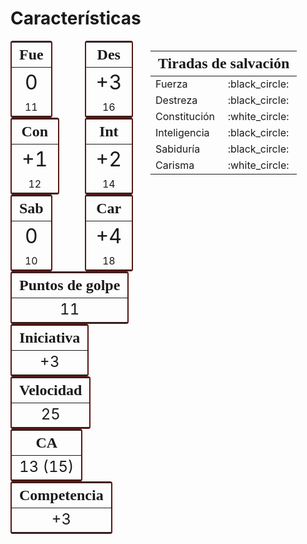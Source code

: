 # Características
<div style="display: flex; justify-content: space-between; align-content: center; column-gap: 2em; height: 100%">
    <div style="display: flex; width: 70%; flex-direction: column; align-content: space-around;">
        <div style="display: flex; flex-wrap: wrap; justify-content: space-between; width: 100%; align-items: center;">
            <div style="border: 2px solid; border-radius: 0.25em; border-color: #571713; display: flex; align-content: center;">
                <table style="margin: 0;">
                    <thead>
                        <th style="font-family: 'Alegreya Sans SC'; font-size: 1.5em;">Fue</th>
                    </thead>
                    <tbody>
                        <tr>
                            <td style="text-align: center; font-size: 2em;">0</td>
                        </tr>
                        <tr>
                            <td style="text-align: center;">11</td>
                        </tr>
                    </tbody>
                </table>
            </div>
            <div style="border: 2px solid; border-radius: 0.25em; border-color: #571713; display: flex; align-content: center;">
                <table style="margin: 0;">
                    <thead>
                        <th style="font-family: 'Alegreya Sans SC'; font-size: 1.5em;">Des</th>
                    </thead>
                    <tbody>
                        <tr>
                            <td style="text-align: center; font-size: 2em;">+3</td>
                        </tr>
                        <tr>
                            <td style="text-align: center;">16</td>
                        </tr>
                    </tbody>
                </table>
            </div>
            <div style="border: 2px solid; border-radius: 0.25em; border-color: #571713; display: flex; align-content: center;">
                <table style="margin: 0;">
                    <thead>
                        <th style="font-family: 'Alegreya Sans SC'; font-size: 1.5em;">Con</th>
                    </thead>
                    <tbody>
                        <tr>
                            <td style="text-align: center; font-size: 2em;">+1</td>
                        </tr>
                        <tr>
                            <td style="text-align: center;">12</td>
                        </tr>
                    </tbody>
                </table>
            </div>
            <div style="border: 2px solid; border-radius: 0.25em; border-color: #571713; display: flex; align-content: center;">
                <table style="margin: 0;">
                    <thead>
                        <th style="font-family: 'Alegreya Sans SC'; font-size: 1.5em;">Int</th>
                    </thead>
                    <tbody>
                        <tr>
                            <td style="text-align: center; font-size: 2em;">+2</td>
                        </tr>
                        <tr>
                            <td style="text-align: center;">14</td>
                        </tr>
                    </tbody>
                </table>
            </div>
            <div style="border: 2px solid; border-radius: 0.25em; border-color: #571713; display: flex; align-content: center;">
                <table style="margin: 0;">
                    <thead>
                        <th style="font-family: 'Alegreya Sans SC'; font-size: 1.5em;">Sab</th>
                    </thead>
                    <tbody>
                        <tr>
                            <td style="text-align: center; font-size: 2em;">0</td>
                        </tr>
                        <tr>
                            <td style="text-align: center;">10</td>
                        </tr>
                    </tbody>
                </table>
            </div>
            <div style="border: 2px solid; border-radius: 0.25em; border-color: #571713; display: flex; align-content: center;">
                <table style="margin: 0;">
                    <thead>
                        <th style="font-family: 'Alegreya Sans SC'; font-size: 1.5em;">Car</th>
                    </thead>
                    <tbody>
                        <tr>
                            <td style="text-align: center; font-size: 2em;">+4</td>
                        </tr>
                        <tr>
                            <td style="text-align: center;">18</td>
                        </tr>
                    </tbody>
                </table>
            </div>
        </div>
        <div style="display: flex; flex-wrap: wrap; justify-content: space-between; width: 100%; align-items: center;">
            <div style="border: 2px solid; border-radius: 0.25em; border-color: #571713; display: flex; align-content: center;">
                <table style="margin: 0;">
                    <thead>
                        <th style="font-family: 'Alegreya Sans SC'; font-size: 1.5em;">Puntos de golpe</th>
                    </thead>
                    <tbody>
                        <tr>
                            <td style="text-align: center; font-size: 1.5em;">11</td>
                        </tr>
                    </tbody>
                </table>
            </div>
            <div style="border: 2px solid; border-radius: 0.25em; border-color: #571713; display: flex; align-content: center;">
                <table style="margin: 0;">
                    <thead>
                        <th style="font-family: 'Alegreya Sans SC'; font-size: 1.5em;">Iniciativa</th>
                    </thead>
                    <tbody>
                        <tr>
                            <td style="text-align: center; font-size:  1.5em;">+3</td>
                        </tr>
                    </tbody>
                </table>
            </div>
            <div style="border: 2px solid; border-radius: 0.25em; border-color: #571713; display: flex; align-content: center;">
                <table style="margin: 0;">
                    <thead>
                        <th style="font-family: 'Alegreya Sans SC'; font-size: 1.5em;">Velocidad</th>
                    </thead>
                    <tbody>
                        <tr>
                            <td style="text-align: center; font-size:  1.5em;">25</td>
                        </tr>
                    </tbody>
                </table>
            </div>
            <div style="border: 2px solid; border-radius: 0.25em; border-color: #571713; display: flex; align-content: center;">
                <table style="margin: 0;">
                    <thead>
                        <th style="font-family: 'Alegreya Sans SC'; font-size: 1.5em;">CA</th>
                    </thead>
                    <tbody>
                        <tr>
                            <td style="text-align: center; font-size: 1.5em;">13 (15)</td>
                        </tr>
                    </tbody>
                </table>
            </div>
            <div style="border: 2px solid; border-radius: 0.25em; border-color: #571713; display: flex; align-content: center;">
                <table style="margin: 0;">
                    <thead>
                        <th style="font-family: 'Alegreya Sans SC'; font-size: 1.5em;">Competencia</th>
                    </thead>
                    <tbody>
                        <tr>
                            <td style="text-align: center; font-size: 1.5em;">+3</td>
                        </tr>
                    </tbody>
                </table>
            </div>
        </div>
    </div>
    <table>
        <thead>
            <tr>
                <th style="font-family: 'Alegreya Sans SC'; font-size: 1.5em;" colspan="2">Tiradas de salvación</th>
            </tr>
        </thead>
        <tbody>
            <tr>
                <td>Fuerza</td><td>:black_circle:</td>
            </tr>
            <tr>
                <td>Destreza</td><td>:black_circle:</td>
            </tr>
            <tr>
                <td>Constitución</td><td>:white_circle:</td>
            </tr>
            <tr>
                <td>Inteligencia</td><td>:black_circle:</td>
            </tr>
            <tr>
                <td>Sabiduría</td><td>:black_circle:</td>
            </tr>
            <tr>
                <td>Carisma</td><td>:white_circle:</td>
            </tr>
        </tbody>
    </table>
</div>